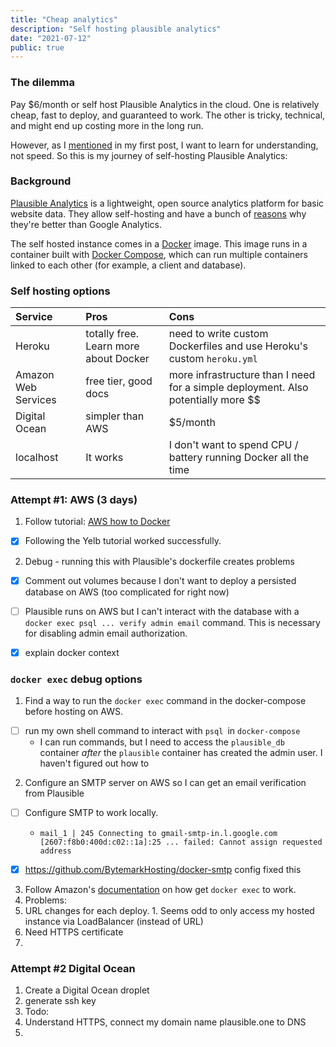 ```yaml
---
title: "Cheap analytics"
description: "Self hosting plausible analytics"
date: "2021-07-12"
public: true
---
```


### The dilemma

Pay $6/month or self host Plausible Analytics in the cloud. One is relatively cheap, fast to deploy, and guaranteed to work. The other is tricky, technical, and might end up costing more in the long run.

However, as I [mentioned](hello-world.html) in my first post, I want to learn for understanding, not speed. So this is my journey of self-hosting Plausible Analytics:

### Background
[Plausible Analytics](plausible) is a lightweight, open source analytics platform for basic website data. They allow self-hosting and have a bunch of [reasons](reasons) why they're better than Google Analytics.

The self hosted instance comes in a [Docker](docker) image. This image runs in a container built with [Docker Compose](compose), which can run multiple containers linked to each other (for example, a client and database).

### Self hosting options

| Service        | Pros           | Cons     |
| :------------- | :------------- | :------------- |
| Heroku       | totally free. Learn more about Docker       | need to write custom Dockerfiles and use Heroku's custom `heroku.yml`       |
| Amazon Web Services       | free tier, good docs       | more infrastructure than I need for a simple deployment. Also potentially more $$       |
| Digital Ocean       |   simpler than AWS    | $5/month        |
| localhost       | It works       | I don't want to spend CPU / battery running Docker all the time       |

### Attempt #1: AWS (3 days)

1. Follow tutorial: [AWS how to Docker](https://aws.amazon.com/blogs/containers/deploy-applications-on-amazon-ecs-using-docker-compose/)
  - [x] Following the Yelb tutorial worked successfully.
2. Debug - running this with Plausible's dockerfile creates problems
  - [x] Comment out volumes because I don't want to deploy a persisted database on AWS (too complicated for right now)
  - [ ] Plausible runs on AWS but I can't interact with the database with a `docker exec psql ... verify admin email` command. This is necessary for disabling admin email authorization.
  - [x] explain docker context


### `docker exec` debug options
1. Find a way to run the `docker exec` command in the docker-compose before hosting on AWS.
  - [ ] run my own shell command to interact with `psql `in `docker-compose`
    * I can run commands, but I need to access the `plausible_db` container *after* the `plausible` container has created the admin user. I haven't figured out how to
2. Configure an SMTP server on AWS so I can get an email verification from Plausible
  - [ ] Configure SMTP to work locally.
      * `mail_1 | 245 Connecting to gmail-smtp-in.l.google.com [2607:f8b0:400d:c02::1a]:25 ... failed: Cannot assign requested address`
  - [x] https://github.com/BytemarkHosting/docker-smtp config fixed this


3. Follow Amazon's [documentation](https://docs.aws.amazon.com/AmazonECS/latest/developerguide/ecs-exec.html) on how get `docker exec` to work.
4. Problems:
  1. URL changes for each deploy.
    1. Seems odd to only access my hosted instance via LoadBalancer (instead of URL)
  2. Need HTTPS certificate
  3.

### Attempt #2 Digital Ocean

1. Create a Digital Ocean droplet
2. generate ssh key
3. Todo:
  4. Understand HTTPS, connect my domain name plausible.one to DNS
5. 
